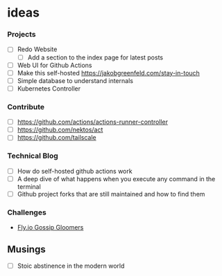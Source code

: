 # ideas

### Projects

- [ ] Redo Website
  - [ ] Add a section to the index page for latest posts
- [ ] Web UI for Github Actions
- [ ] Make this self-hosted https://jakobgreenfeld.com/stay-in-touch
- [ ] Simple database to understand internals
- [ ] Kubernetes Controller

### Contribute

- [ ] https://github.com/actions/actions-runner-controller
- [ ] https://github.com/nektos/act
- [ ] https://github.com/tailscale

### Technical Blog

- [ ] How do self-hosted github actions work
- [ ] A deep dive of what happens when you execute any command in the terminal
- [ ] Github project forks that are still maintained and how to find them

### Challenges

- [Fly.io Gossip Gloomers](https://fly.io/dist-sys/)

## Musings

- [ ] Stoic abstinence in the modern world
